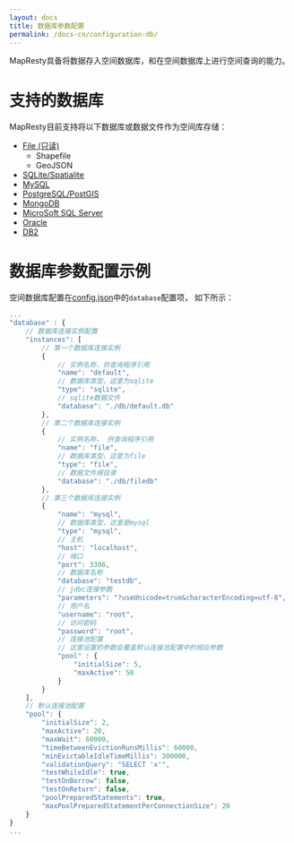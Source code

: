 ```yaml
---
layout: docs
title: 数据库参数配置
permalink: /docs-cn/configuration-db/
---
```


MapResty具备将数据存入空间数据库，和在空间数据库上进行空间查询的能力。

# 支持的数据库

MapResty目前支持将以下数据库或数据文件作为空间库存储：

* [File (只读)](db-file)
    * Shapefile
    * GeoJSON
* [SQLite/Spatialite](db-sqlite)
* [MySQL](db-mysql)
* [PostgreSQL/PostGIS](db-postgresql)
* [MongoDB](db-mongodb)
* [MicroSoft SQL Server](db-ms-sql-server)
* [Oracle](db-oracle)
* [DB2](db-ibm-db2)

# 数据库参数配置示例

空间数据库配置在[config.json](configuration.html)中的`database`配置项， 如下所示：

```javascript
...
"database" : {
    // 数据库连接实例配置
    "instances": [
        // 第一个数据库连接实例
        {
            // 实例名称，供查询程序引用
            "name": "default",
            // 数据库类型，这里为sqlite
            "type": "sqlite",
            // sqlite数据文件
            "database": "./db/default.db"
        },
        // 第二个数据库连接实例
        {
            // 实例名称， 供查询程序引用
            "name": "file",
            // 数据库类型，这里为file
            "type": "file",
            // 数据文件根目录
            "database": "./db/filedb"
        },
        // 第三个数据库连接实例
        {
            "name": "mysql",
            // 数据库类型，这里是mysql
            "type": "mysql",
            // 主机
            "host": "localhost",
            // 端口
            "port": 3306,
            // 数据库名称
            "database": "testdb",
            // jdbc连接参数
            "parameters": "?useUnicode=true&characterEncoding=utf-8",
            // 用户名
            "username": "root",
            // 访问密码
            "password": "root",
            // 连接池配置
            // 这里设置的参数会覆盖默认连接池配置中的相应参数
            "pool" : {
                "initialSize": 5,
                "maxActive": 50
            }
        }
    ],
    // 默认连接池配置
    "pool": {
        "initialSize": 2,
        "maxActive": 20,
        "maxWait": 60000,
        "timeBetweenEvictionRunsMillis": 60000,
        "minEvictableIdleTimeMillis": 300000,
        "validationQuery": "SELECT 'x'",
        "testWhileIdle": true,
        "testOnBorrow": false,
        "testOnReturn": false,
        "poolPreparedStatements": true,
        "maxPoolPreparedStatementPerConnectionSize": 20
    }
}
...
```
